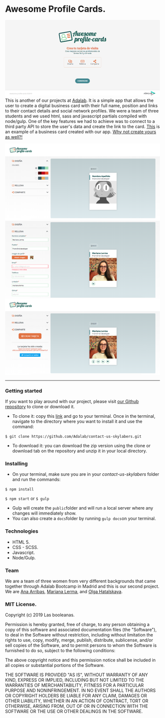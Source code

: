 
# Awesome Profile Cards.
![APC-home](APC-home.png)
This is another of our projects at [Adalab](https://adalab.es/). It is a simple app that allows the user to create a digital business card with their full name, position and links to their contact details and social network profiles.
We were a team of three students and we used html, sass and javascript partials compiled with node/gulp. One of the key features we had to achieve was to connect to a third party API to store the user's data and create the link to the card.
[This](https://us-central1-awesome-cards-cf6f0.cloudfunctions.net/card/-LxBP-zwF7FL9GtaPOuF) is an example of a business card created with our app. [Why not create yours as well?!](https://marianalfr.github.io/awesome-profile-cards/)

![APC-design](APC-design.png)
![APC-fill](APC-fill.png)
![APC-share](APC-share.png)

----

### Getting started

If you want to play around with our project, please visit [our Github repository](https://github.com/Adalab/contact-us-skylabers) to clone or download it.
* To clone it: copy this [link](https://github.com/Adalab/contact-us-skylabers.git) and go to your terminal. Once in the terminal, navigate to the directory where you want to install it and use the command:

```$ git clone https://github.com/Adalab/contact-us-skylabers.git```

* To download it: you can download the zip version using the clone or download tab on the repository and unzip it in your local directory.


### Installing

* On your terminal, make sure you are in your *contact-us-skylabers* folder and run the commands:

`$ npm install`

`$ npm start` or `$ gulp`

* Gulp will create the `public`folder and will run a local server where any changes will immediately show.
* You can also create a `docs`folder by running `gulp docs`on your terminal.


### Technologies

* HTML 5.
* CSS - SCSS.
* Javascript.
* Node/Gulp.


### Team

We are a team of three women from very different backgrounds that came together through Adalab Bootcamp in Madrid and this is our second project. We are [Ana Arribas](https://github.com/ana-arribas), [Mariana Lerma](https://github.com/marianalfr), and [Olga Hatalskaya](https://github.com/OlgaGatalskaya).

### MIT License.

Copyright (c) 2019 Las booleanas.

Permission is hereby granted, free of charge, to any person obtaining a copy
of this software and associated documentation files (the "Software"), to deal
in the Software without restriction, including without limitation the rights
to use, copy, modify, merge, publish, distribute, sublicense, and/or sell
copies of the Software, and to permit persons to whom the Software is
furnished to do so, subject to the following conditions:

The above copyright notice and this permission notice shall be included in all
copies or substantial portions of the Software.

THE SOFTWARE IS PROVIDED "AS IS", WITHOUT WARRANTY OF ANY KIND, EXPRESS OR
IMPLIED, INCLUDING BUT NOT LIMITED TO THE WARRANTIES OF MERCHANTABILITY,
FITNESS FOR A PARTICULAR PURPOSE AND NONINFRINGEMENT. IN NO EVENT SHALL THE
AUTHORS OR COPYRIGHT HOLDERS BE LIABLE FOR ANY CLAIM, DAMAGES OR OTHER
LIABILITY, WHETHER IN AN ACTION OF CONTRACT, TORT OR OTHERWISE, ARISING FROM,
OUT OF OR IN CONNECTION WITH THE SOFTWARE OR THE USE OR OTHER DEALINGS IN THE
SOFTWARE.
